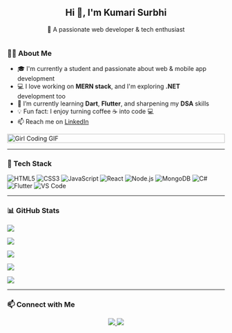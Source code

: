 <!-- Profile Header -->
<h2 align="center">Hi 👋, I'm Kumari Surbhi</h2>
<p align="center">🚀 A passionate web developer & tech enthusiast</p>

<!-- Flex container for About Me + GIF -->
<div style="display: flex; align-items: center; justify-content: space-between; flex-wrap: wrap;">

<!-- About Me Section -->
<div style="flex: 1; min-width: 250px; padding-right: 20px;">

### 👩‍💻 About Me

- 🎓 I'm currently a student and passionate about web & mobile app development  
- 💻 I love working on **MERN stack**, and I'm exploring **.NET** development too  
- 🌱 I’m currently learning **Dart**, **Flutter**, and sharpening my **DSA** skills  
- 💡 Fun fact: I enjoy turning coffee ☕ into code 💻  
- 📫 Reach me on [LinkedIn](https://www.linkedin.com/in/its-surbhi02)

</div>

<!-- GIF Section -->
<div style="flex: 1; min-width: 250px;">
  <img src="https://media.giphy.com/media/L8K62iTDkzGX6/giphy.gif" width="100%" alt="Girl Coding GIF" />
</div>

</div>

---

### 🧠 Tech Stack

![HTML5](https://img.shields.io/badge/-HTML5-E34F26?style=for-the-badge&logo=html5&logoColor=fff)
![CSS3](https://img.shields.io/badge/-CSS3-1572B6?style=for-the-badge&logo=css3)
![JavaScript](https://img.shields.io/badge/-JavaScript-F7DF1E?style=for-the-badge&logo=javascript&logoColor=000)
![React](https://img.shields.io/badge/-React-61DAFB?style=for-the-badge&logo=react&logoColor=000)
![Node.js](https://img.shields.io/badge/-Node.js-339933?style=for-the-badge&logo=nodedotjs&logoColor=fff)
![MongoDB](https://img.shields.io/badge/-MongoDB-47A248?style=for-the-badge&logo=mongodb&logoColor=fff)
![C#](https://img.shields.io/badge/-CSharp-239120?style=for-the-badge&logo=csharp&logoColor=fff)
![Flutter](https://img.shields.io/badge/-Flutter-02569B?style=for-the-badge&logo=flutter&logoColor=fff)
![VS Code](https://img.shields.io/badge/-VSCode-007ACC?style=for-the-badge&logo=visual-studio-code&logoColor=fff)

---

### 📊 GitHub Stats

<!-- Profile Summary -->
![](http://github-profile-summary-cards.vercel.app/api/cards/profile-details?username=its-surbhi02&theme=aura_dark)

<!-- Donut Chart -->
![](http://github-profile-summary-cards.vercel.app/api/cards/languages-details?username=its-surbhi02&theme=aura_dark)

<!-- Most Commit Language -->
![](http://github-profile-summary-cards.vercel.app/api/cards/most-commit-language?username=its-surbhi02&theme=aura_dark)

<!-- Stats -->
![](http://github-profile-summary-cards.vercel.app/api/cards/stats?username=its-surbhi02&theme=aura_dark)

<!-- Productive Time -->
![](http://github-profile-summary-cards.vercel.app/api/cards/productive-time?username=its-surbhi02&theme=aura_dark&utcOffset=5.5)

---

### 📫 Connect with Me

<p align="center">
  <a href="https://www.linkedin.com/in/its-surbhi02">
    <img src="https://img.shields.io/badge/-LinkedIn-blue?style=for-the-badge&logo=Linkedin&logoColor=white" />
  </a>
  <a href="mailto:kumarisurbhi.ctps@gmail.com">
    <img src="https://img.shields.io/badge/-Email-D14836?style=for-the-badge&logo=gmail&logoColor=white" />
  </a>
</p>
